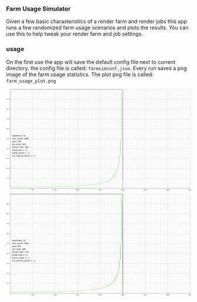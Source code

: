 ### Farm Usage Simulator

Given a few basic charasteristics of a render farm and render jobs this app runs a few randomized farm usage scenarios and plots the results. You can use this to help tweak your render farm and job settings.

### usage

On the first use the app will save the default config file next to current directory. the config file is called: `farmsimconf.json`. Every run saves a png image of the farm usage statistics. The plot png file is called: `farm_usage_plot.png`

![Alt text](/example_renders/farm_usage_plot_01.png?raw=true "Optional Title")
![Alt text](/example_renders/farm_usage_plot_01.jpeg?raw=true "Optional Title")
